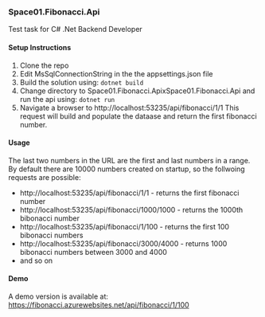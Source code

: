 ### Space01.Fibonacci.Api
Test task for C# .Net Backend Developer

#### Setup Instructions
1) Clone the repo
2) Edit MsSqlConnectionString in the the appsettings.json file 
3) Build the solution using: ``` dotnet build ```
4) Change directory to Space01.Fibonacci.ApixSpace01.Fibonacci.Api and run the api using: ```dotnet run```
5) Navigate a browser to http://localhost:53235/api/fibonacci/1/1 This request will build and populate the dataase and return the first fibonacci number.

#### Usage
The last two numbers in the URL are the first and last numbers in a range. By default there are 10000 numbers created on startup, so the follwoing requests are possible:
* http://localhost:53235/api/fibonacci/1/1 - returns the first fibonacci number
* http://localhost:53235/api/fibonacci/1000/1000 - returns the 1000th bibonacci number
* http://localhost:53235/api/fibonacci/1/100 - returns the first 100 bibonacci numbers
* http://localhost:53235/api/fibonacci/3000/4000 - returns 1000 bibonacci numbers between 3000 and 4000
* and so on

#### Demo
A demo version is available at: https://fibonacci.azurewebsites.net/api/fibonacci/1/100

